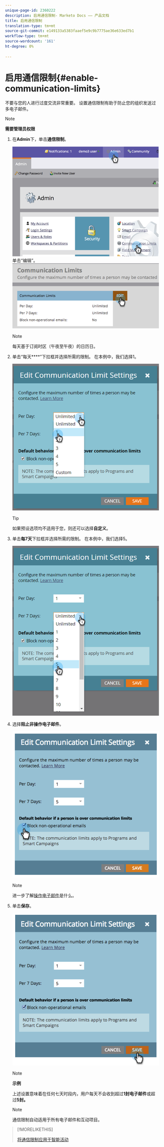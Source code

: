 ```yaml
---
unique-page-id: 2360222
description: 启用通信限制- Marketo Docs —— 产品文档
title: 启用通信限制
translation-type: tm+mt
source-git-commit: e149133a5383faaef5e9c9b7775ae36e633ed7b1
workflow-type: tm+mt
source-wordcount: '161'
ht-degree: 0%

---
```



# 启用通信限制{#enable-communication-limits}

不要与您的人进行过度交流非常重要。 设置通信限制有助于防止您的组织发送过多电子邮件。

>[!NOTE]
>
>**需要管理员权限**

1. 在&#x200B;**Admin**&#x200B;下，单击&#x200B;**通信限制**。

   ![](assets/image2014-9-18-15-3a53-3a37.png)
单击“编辑”。
   ![](assets/image2014-9-18-15-3a53-3a47.png)

   >[!NOTE]
   >
   >
   >每天基于订阅时区（午夜至午夜）的日历日。

1. 单击“每天&#x200B;****”下拉框并选择所需的限制。 在本例中，我们选择1。

   ![](assets/three.png)

   >[!TIP]
   >
   >如果预设选项均不适用于您，则还可以选择&#x200B;**自定义**。

1. 单击&#x200B;**每7天**&#x200B;下拉框并选择所需的限制。 在本例中，我们选择5。

   ![](assets/four.png)

1. 选择&#x200B;**阻止非操作电子邮件**。

   ![](assets/five.png)

   >[!NOTE]
   >
   >进一步了解[操作电子邮件](http://docs.marketo.com/display/DOCS/Make+an+Email+Operational)是什么。

1. 单击&#x200B;**保存**。

   ![](assets/six.png)

   >[!NOTE]
   >
   >**示例**
   >
   >
   >上述设置意味着在任何七天时段内，用户每天不会收到超过&#x200B;**1封电子邮件**&#x200B;或超过&#x200B;**5封。**

   >[!NOTE]
   >
   >
   >通信限制自动适用于所有电子邮件和互动项目。

>[!MORELIKETHIS]
>
>[将通信限制应用于智能活动](../../../product-docs/core-marketo-concepts/smart-campaigns/using-smart-campaigns/apply-communication-limits-to-smart-campaign.md)

